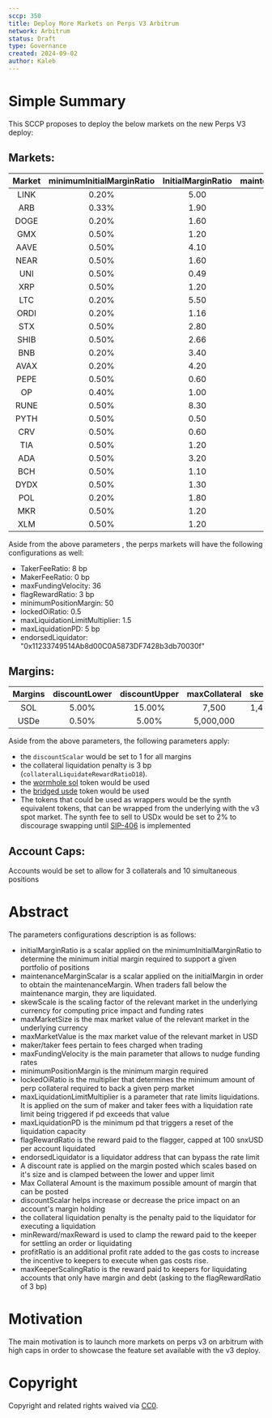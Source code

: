 ```yaml
---
sccp: 350
title: Deploy More Markets on Perps V3 Arbitrum
network: Arbitrum
status: Draft
type: Governance
created: 2024-09-02
author: Kaleb
---
```


# Simple Summary

This SCCP proposes to deploy the below markets on the new Perps V3 deploy:

## Markets:

| **Market** | **minimumInitialMarginRatio** | **InitialMarginRatio** | **maintenanceMarginScalar** |   **skewScale**   | **maxMarketSize** | **maxMarketValue** |
|:----------:|:-----------------------------:|:----------------------:|:---------------------------:|:-----------------:|:-----------------:|:------------------:|
|    LINK    |             0.20%             |          5.00          |             0.34            |     3,750,000     |      450,000      |      5,000,000     |
|     ARB    |             0.33%             |          1.90          |             0.38            |     50,000,000    |     6,000,000     |      3,000,000     |
|    DOGE    |             0.20%             |          1.60          |             0.36            |    789,000,000    |     51,000,000    |      5,000,000     |
|     GMX    |             0.50%             |          1.20          |             0.4             |      250,000      |       20,000      |       500,000      |
|    AAVE    |             0.50%             |          4.10          |            0.375            |      180,000      |       50,000      |      6,000,000     |
|    NEAR    |             0.50%             |          1.60          |             0.35            |     8,000,000     |      750,000      |      3,000,000     |
|     UNI    |             0.50%             |          0.49          |             0.31            |     2,250,000     |      500,000      |      3,000,000     |
|     XRP    |             0.50%             |          1.20          |             0.32            |    187,500,000    |     5,000,000     |      3,000,000     |
|     LTC    |             0.20%             |          5.50          |             0.4             |     1,687,500     |       77,000      |      5,000,000     |
|    ORDI    |             0.20%             |          1.16          |             0.38            |      870,000      |      100,000      |      3,000,000     |
|     STX    |             0.50%             |          2.80          |             0.43            |     15,000,000    |      700,000      |      1,000,000     |
|    SHIB    |             0.50%             |          2.66          |             0.32            | 4,000,000,000,000 |  150,000,000,000  |      2,000,000     |
|     BNB    |             0.20%             |          3.40          |             0.37            |      250,000      |       9,500       |      5,000,000     |
|    AVAX    |             0.20%             |          4.20          |             0.36            |     1,250,000     |      225,000      |      5,000,000     |
|    PEPE    |             0.50%             |          0.60          |             0.32            | 8,400,000,000,000 |  660,000,000,000  |      5,000,000     |
|     OP     |             0.40%             |          1.00          |             0.37            |     16,000,000    |     2,000,000     |      3,000,000     |
|    RUNE    |             0.50%             |          8.30          |             0.36            |     4,000,000     |      500,000      |      2,000,000     |
|    PYTH    |             0.50%             |          0.50          |             0.37            |     14,437,500    |     3,700,000     |      1,000,000     |
|     CRV    |             0.50%             |          0.60          |             0.33            |     50,000,000    |     10,000,000    |      3,000,000     |
|     TIA    |             0.50%             |          1.20          |             0.38            |     4,000,000     |      800,000      |      4,000,000     |
|     ADA    |             0.50%             |          3.20          |             0.33            |    150,000,000    |     12,000,000    |      4,000,000     |
|     BCH    |             0.50%             |          1.10          |             0.31            |       84,375      |       15,000      |      5,000,000     |
|    DYDX    |             0.50%             |          1.30          |             0.34            |     18,000,000    |     2,000,000     |      2,000,000     |
|     POL    |             0.20%             |          1.80          |             0.37            |     75,000,000    |     7,500,000     |      3,000,000     |
|     MKR    |             0.50%             |          1.20          |             0.33            |       9,000       |       1,200       |      2,000,000     |
|     XLM    |             0.50%             |          1.20          |             0.37            |    166,500,000    |     11,000,000    |      1,000,000     |

Aside from the above parameters , the perps markets will have the following configurations as well:
- TakerFeeRatio: 8 bp
- MakerFeeRatio: 0 bp
- maxFundingVelocity: 36
- flagRewardRatio: 3 bp
- minimumPositionMargin: 50
- lockedOiRatio: 0.5 
- maxLiquidationLimitMultiplier: 1.5
- maxLiquidationPD: 5 bp
- endorsedLiquidator: "0x11233749514Ab8d00C0A5873DF7428b3db70030f"


## Margins:

| **Margins** | **discountLower** | **discountUpper** | **maxCollateral** | **skewScale** |
|:-----------:|:-----------------:|:-----------------:|:-----------------:|:-------------:|
|     SOL     |       5.00%       |       15.00%      |       7,500       |   1,406,250   |
|     USDe    |       0.50%       |       5.00%       |     5,000,000     |       0       |

Aside from the above parameters, the following parameters apply:
- the `discountScalar` would be set to 1 for all margins 
- the collateral liquidation penalty is 3 bp (`collateralLiquidateRewardRatioD18`).
- the [wormhole sol](https://arbiscan.io/address/0xb74da9fe2f96b9e0a5f4a3cf0b92dd2bec617124) token would be used 
- the [bridged usde](https://arbiscan.io/token/0x5d3a1ff2b6bab83b63cd9ad0787074081a52ef34) token would be used
- The tokens that could be used as wrappers would be the synth equivalent tokens, that can be wrapped from the underlying with the v3 spot market. The synth fee to sell to USDx would be set to 2% to discourage swapping until [SIP-406](https://sips.synthetix.io/sips/sip-406/) is implemented


## Account Caps:
Accounts would be set to allow for 3 collaterals and 10 simultaneous positions

# Abstract

The parameters configurations description is as follows:
- initialMarginRatio is a scalar applied on the minimumInitialMarginRatio to determine the minimum initial margin required to support a given portfolio of positions
- maintenanceMarginScalar is a scalar applied on the initialMargin in order to obtain the maintenanceMargin. When traders fall below the maintenance margin, they are liquidated.
- skewScale is the scaling factor of the relevant market in the underlying currency for computing price impact and funding rates
- maxMarketSize is the max market value of the relevant market in the underlying currency
- maxMarketValue is the max market value of the relevant market in USD
- maker/taker fees pertain to fees charged when trading
- maxFundingVelocity is the main parameter that allows to nudge funding rates
- minimumPositionMargin is the minimum margin required
- lockedOiRatio is the multiplier that determines the minimum amount of perp collateral required to back a given perp market
- maxLiquidationLimitMultiplier is a parameter that rate limits liquidations. It is applied on the sum of maker and taker fees with a liquidation rate limit being triggered if pd exceeds that value
- maxLiquidationPD is the minimum pd that triggers a reset of the liquidation capacity
- flagRewardRatio is the reward paid to the flagger, capped at 100 snxUSD per account liquidated
- endorsedLiquidator is a liquidator address that can bypass the rate limit
- A discount rate is applied on the margin posted which scales based on it's size and is clamped between the lower and upper limit
- Max Collateral Amount is the maximum possible amount of margin that can be posted
- discountScalar helps increase or decrease the price impact on an account's margin holding 
- the collateral liquidation penalty is the penalty paid to the liquidator for executing a liquidation
- minReward/maxReward is used to clamp the reward paid to the keeper for settling an order or liquidating
- profitRatio is an additional profit rate added to the gas costs to increase the incentive to keepers to execute when gas costs rise.
- maxKeeperScalingRatio is the reward paid to keepers for liquidating accounts that only have margin and debt (asking to the flagRewardRatio of 3 bp)


# Motivation

The main motivation is to launch more markets on  perps v3 on arbitrum with high caps in order to showcase the feature set available with the v3 deploy.

# Copyright
Copyright and related rights waived via [CC0](https://creativecommons.org/publicdomain/zero/1.0/).
